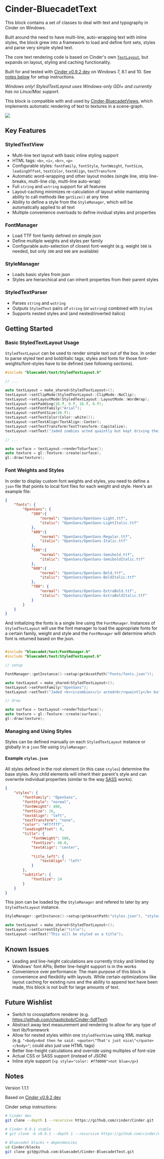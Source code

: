 # Cinder-BluecadetText

This block contains a set of classes to deal with text and typography in Cinder on Windows.

Built around the need to have multi-line, auto-wrapping text with inline styles, the block grew into a framework to load and define font sets, styles and parse very simple styled text.

The core text rendering code is based on Cinder's own [`TextLayout`](https://libcinder.org/docs/classcinder_1_1_text_layout.html), but expands on layout, styling and caching functionality.

Built for and tested with [Cinder v0.9.2 dev](https://github.com/cinder/Cinder/) on Windows 7, 8.1 and 10. See [notes below](#notes) for setup instructions.

*Windows only! StyledTextLayout uses Windows-only GDI+ and currently has no Linux/Mac support.*

This block is compatible with and used by [Cinder-BluecadetViews](https://github.com/bluecadet/Cinder-BluecadetViews), which implements automatic rendering of text to textures in a scene-graph.

![](docs/media/class-hierarchy.png)

## Key Features

### StyledTextView

* Multi-line text layout with basic inline styling support
* HTML tags: `<b>`, `<i>`, `<br>`, `<p>`
* Configurable styles: `fontFamily`, `fontStyle`, `fontWeight`, `fontSize`, `leadingOffset`, `textColor`, `textAlign`, `textTransform`
* Automatic word-wrapping and other layout modes (single line, strip line-breaks, multi-line clip, multi-line auto-wrap)
* Full `string` and `wstring` support for all features
* Layout-caching minimizes re-calculation of layout while maintaining ability to call methods like `getSize()` at any time
* Ability to define a style from the `StyleManager`, which will be automatically applied to all text
* Multiple convenience overloads to define invidual styles and properties

### FontManager

* Load TTF font family defined on simple json
* Define multiple weights and styles per family
* Configurable auto-selection of closest font-weight (e.g. weight `500` is needed, but only `300` and `600` are available)

### StyleManager

* Loads basic styles from json
* Styles are hierarchical and can inherit properties from their parent styles

### StyledTextParser

* Parses `string` and `wstring`
* Outputs `StyledText` pairs of `string` (or `wstring`) combined with `Style`s
* Supports nested styles and (and nested/inverted italics)

## Getting Started

### Basic StyledTextLayout Usage

`StyledTextLayout` can be used to render simple text out of the box. In order to parse styled text and bold/italic tags, styles and fonts for those font-weights/font-styles have to be defined (see following sections).

```c++
#include "bluecadet/text/StyledTextLayout.h"

// ...

auto textLayout = make_shared<StyledTextLayout>();
textLayout->setClipMode(StyledTextLayout::ClipMode::NoClip);
textLayout->setLayoutMode(StyledTextLayout::LayoutMode::WordWrap);
textLayout->setPadding(16.f, 8.f, 16.f, 8.f);
textLayout->setFontFamily("Arial");
textLayout->setFontSize(48.f);
textLayout->setTextColor(Color::white());
textLayout->setTextAlign(TextAlign::Center);
textLayout->setTextTransform(TextTransform::Capitalize);
textLayout->setText("Jaded zombies acted quaintly but kept driving their oxen forward.");

// ...

auto surface = textLayout->renderToSurface();
auto texture = gl::Texture::create(surface);
gl::draw(texture);
```

### Font Weights and Styles

In order to display custom font weights and styles, you need to define a `json` file that points to local font files for each weight and style. Here's an example file:

```json
{
    "fonts": {
        "OpenSans": {
            "300":{
                "normal": "OpenSans/OpenSans-Light.ttf",
                "italic": "OpenSans/OpenSans-LightItalic.ttf"
            },
            "400":{
                "normal": "OpenSans/OpenSans-Regular.ttf",
                "italic": "OpenSans/OpenSans-Italic.ttf"
            },
            "500":{
                "normal": "OpenSans/OpenSans-Semibold.ttf",
                "italic": "OpenSans/OpenSans-SemiboldItalic.ttf"
            },
            "600":{
                "normal": "OpenSans/OpenSans-Bold.ttf",
                "italic": "OpenSans/OpenSans-BoldItalic.ttf"
            },
            "700": {
                "normal": "OpenSans/OpenSans-ExtraBold.ttf",
                "italic": "OpenSans/OpenSans-ExtraBoldItalic.ttf"
            }
        }
    }
}
```

And initializing the fonts is a single line using the `FontManager`. Instances of `StyledTextLayout` will use the font manager to load the appropriate fonts for a certain family, weight and style and the `FontManager` will determine which font is returned based on the json.

```c++

#include "bluecadet/text/FontManager.h"
#include "bluecadet/text/StyledTextLayout.h"

// setup

FontManager::getInstance()->setup(getAssetPath("Fonts/fonts.json"));

auto textLayout = make_shared<StyledTextLayout>();
textLayout->setFontFamily("OpenSans");
textLayout->setText("Jaded <b><i>zombies</i> acted<br/>quaintly</b> but kept driving <i>their oxen</i>.");

// draw

auto surface = textLayout->renderToSurface();
auto texture = gl::Texture::create(surface);
gl::draw(texture);
```

### Managing and Using Styles

Styles can be defined manually on each `StyledTextLayout` instance or globally in a `json` file using `StyleManager`.

#### Example `styles.json`

All styles defined in the root element (in this case `styles`) determine the base styles. Any child elements will inherit their parent's style and can overwrite individual properties (similar to the way [SASS](http://sass-lang.com/) works).

```json
{
    "styles": {
        "fontFamily": "OpenSans",
        "fontStyle": "normal",
        "fontWeight": 400,
        "fontSize": 16,
        "textAlign": "left",
        "textTransform": "none",
        "color": "#ffffff",
        "leadingOffset": 0,
        "title": {
            "fontWeight": 500,
            "fontSize": 48.0,
            "textAlign": "center",
            
            "title_left": {
                "textAlign": "left"
            }
        },
        "subtitle": {
            "fontSize": 24
        }
    }
}
```

This json can be loaded by the `StyleManager` and refered to later by any `StyledTextLayout` instance.

```c++
StyleManager::getInstance()->setup(getAssetPath("styles.json"), "styles");

auto textLayout = make_shared<StyledTextLayout>();
textLayout->setCurrentStyle("title");
textLayout->setText("This will be styled as a title");
```

## Known Issues

* Leading and line-height calculations are currently tricky and limited by Windows' font APIs; Better line-height support is in the works
* Convenience over performance: The main purpose of this block is convenience and flexibility with layouts. While certain optimizations like layout caching for existing runs and the ability to append text have been made, this block is not built for large amounts of text.

## Future Wishlist

* Switch to crossplatform renderer (e.g. https://github.com/chaoticbob/Cinder-SdfText)
* Abstract away text measurement and rendering to allow for any type of text lib/framework
* Allow for nested styles within one `StyledTextView` using XML markup (e.g. `"<body>And then he said: <quote>\"That's just nice\"</quote></body>"`; could also just use HTML tags)
* Better line-height calculations and override using multiples of font-size
* Actual CSS or SASS support (instead of JSON)
* Inline style support (`<p style="color: #ff0000">not blue</p>`)

## Notes

Version 1.1.1

Based on [Cinder v0.9.2 dev](https://github.com/cinder/Cinder)

Cinder setup instructions:

```bash
# Cinder dev
git clone --depth 1 --recursive https://github.com/cinder/Cinder.git

# Cinder 0.9.1 stable
# git clone -b v0.9.1 --depth 1 --recursive https://github.com/cinder/Cinder.git

# Bluecadet blocks + dependencies
cd Cinder/blocks
git clone git@github.com:bluecadet/Cinder-BluecadetText.git
```

